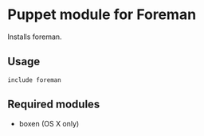 # Puppet module for Foreman

Installs foreman.

## Usage

```
include foreman
```

## Required modules

* boxen (OS X only)

